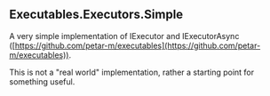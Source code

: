## Executables.Executors.Simple  

A very simple implementation of IExecutor and IExecutorAsync ([https://github.com/petar-m/executables](https://github.com/petar-m/executables)).  
  
This is not a "real world" implementation, rather a starting point for something useful.  